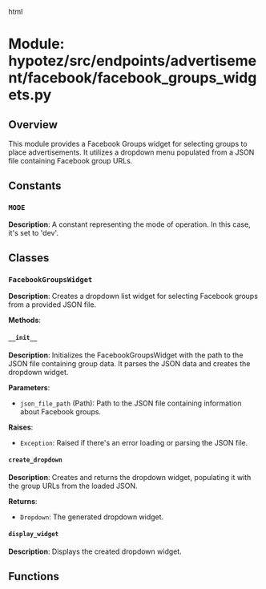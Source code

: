 html
<h1>Module: hypotez/src/endpoints/advertisement/facebook/facebook_groups_widgets.py</h1>

<h2>Overview</h2>
<p>This module provides a Facebook Groups widget for selecting groups to place advertisements. It utilizes a dropdown menu populated from a JSON file containing Facebook group URLs.</p>

<h2>Constants</h2>

<h3><code>MODE</code></h3>

<p><strong>Description</strong>:  A constant representing the mode of operation. In this case, it's set to 'dev'.</p>


<h2>Classes</h2>

<h3><code>FacebookGroupsWidget</code></h3>

<p><strong>Description</strong>: Creates a dropdown list widget for selecting Facebook groups from a provided JSON file.</p>

<p><strong>Methods</strong>:</p>

<h4><code>__init__</code></h4>

<p><strong>Description</strong>: Initializes the FacebookGroupsWidget with the path to the JSON file containing group data. It parses the JSON data and creates the dropdown widget.</p>

<p><strong>Parameters</strong>:</p>
<ul>
  <li><code>json_file_path</code> (Path): Path to the JSON file containing information about Facebook groups.</li>
</ul>

<p><strong>Raises</strong>:</p>
<ul>
  <li><code>Exception</code>: Raised if there's an error loading or parsing the JSON file.</li>
</ul>


<h4><code>create_dropdown</code></h4>

<p><strong>Description</strong>: Creates and returns the dropdown widget, populating it with the group URLs from the loaded JSON.</p>

<p><strong>Returns</strong>:</p>
<ul>
  <li><code>Dropdown</code>: The generated dropdown widget.</li>
</ul>


<h4><code>display_widget</code></h4>

<p><strong>Description</strong>: Displays the created dropdown widget.</p>


<h2>Functions</h2>

<!-- (No functions in this module) -->